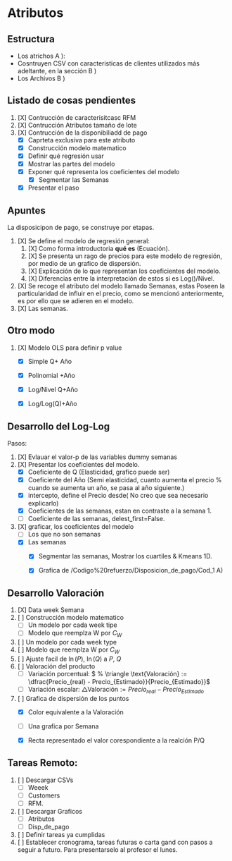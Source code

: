 # Atributos

## Estructura

- Los atrichos A ):
- Cosntruyen CSV con caracteristicas de clientes utilizados más adeltante, en la sección B )
- Los Archivos B )

## Listado de cosas pendientes

1. [X] Contrucción de caracterisitcasc RFM
2. [X] Contrucción Atributos tamaño de lote
3. [X] Contrucción de la disponibiliadd de pago
    - [X] Caprteta exclusiva para este atributo
    - [X] Construcción modelo matematico
    - [X] Definir qué regresión usar
    - [X] Mostrar las partes del modelo
    - [X] Exponer qué representa los coeficientes del modelo
      - [X] Segmentar las Semanas
    - [X] Presentar el paso

## Apuntes

La disposicipon de pago, se construye por etapas.

1. [X] Se define el modelo de regresión general:
   1. [X] Como forma introductoria **qué es** (Ecuación).
   2. [X] Se presenta un rago de precios para este modelo de regresión, por medio de un grafico de dispersión.
   3. [X] Explicación de lo que representan los coeficientes del modelo.
   4. [X] Diferencias entre la interpretación de estos si es Log()/Nivel.
2. [X] Se recoge el atributo del modelo llamado Semanas, estas Poseen la particularidad de influir en el precio, como se mencionó anteriormente, es por ello que se adieren en el modelo.
3. [X] Las semanas.

## Otro modo

1. [X] Modelo OLS para definir p value
    - [X] Simple Q+ Año
    - [X] Polinomial +Año
    - [X] Log/Nivel Q+Año
    - [X] Log/Log(Q)+Año
    

## Desarrollo del Log-Log

Pasos:
1. [X] Evlauar el valor-p de las variables dummy semanas
2. [X] Presentar los coeficientes del modelo.
    - [X] Coeficiente de Q (Elasticidad, grafico puede ser)
    - [X] Coeficiente del Año (Semi elasticidad, cuanto aumenta el precio % cuando se aumenta un año, se pasa al año siguiente.)
    - [X] intercepto, define el Precio desde( No creo que sea necesario explicarlo)
    - [X] Coeficientes de las semanas, estan en contraste a la semana 1.
    - [ ] Coeficiente de las semanas, delest_first=False.
3. [X] graficar, los coeficientes del modelo
    - [ ] Los que no son semanas
    - [X] Las semanas
        - [X] Segmentar las semanas, Mostrar los cuartiles & Kmeans 1D.
        - [X] Grafica de /Codigo%20refuerzo/Disposicion_de_pago/Cod_1 A)


## Desarrollo Valoración
1. [X] Data week Semana
2. [ ] Construcción modelo matematico 
    - [ ] Un modelo por cada week tipe
    - [ ] Modelo que reemplza W por $C_W$
3. [ ] Un modelo por cada week type
4. [ ] Modelo que reemplza W por $C_W$
5. [ ] Ajuste facil de $\ln(P)$, $\ln(Q)$ a $P$, $Q$  
5. [ ] Valoración del producto
    - [ ] Variación porcentual:
        $ \% \triangle \text{Valoración} :=  \dfrac{Precio_{real} - Precio_{Estimado}}{Precio_{Estimado}}$ 
    - [ ] Variación escalar: 
        $\triangle \text{Valoración} := Precio_{real} - Precio_{Estimado}$ 
6. [ ] Grafica de dispersión de los puntos
    - [X] Color equivalente a la Valoración
    - [ ] Una grafica por Semana
    - [X] Recta representado el valor corespondiente a la realción P/Q


## Tareas Remoto:
 1. [ ] Descargar CSVs
     - [ ] Weeek
     - [ ] Customers
     - [ ] RFM.
 2. [ ] Descargar Graficos
     - [ ] Atributos
     - [ ] Disp_de_pago
 3. [ ] Definir tareas ya cumplidas
 4. [ ] Establecer cronograma, tareas futuras o carta gand con pasos a seguir a futuro. Para presentarselo al profesor el lunes.




